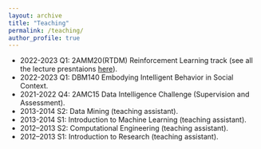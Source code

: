 ```yaml
---
layout: archive
title: "Teaching"
permalink: /teaching/
author_profile: true
---
```


* 2022-2023 Q1: 2AMM20(RTDM) Reinforcement Learning track (see all the lecture presntaions [here](/files/2AMM20-Lectures)).
* 2022-2023 Q1: DBM140 Embodying Intelligent Behavior in Social Context.
* 2021-2022 Q4: 2AMC15 Data Intelligence Challenge (Supervision and Assessment).
* 2013-2014 S2: Data Mining (teaching assistant).
* 2013-2014 S1: Introduction to Machine Learning (teaching assistant).
* 2012–2013 S2: Computational Engineering (teaching assistant).
* 2012–2013 S1: Introduction to Research (teaching assistant).
